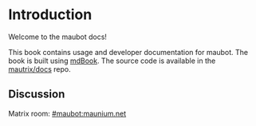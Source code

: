 # Introduction
Welcome to the maubot docs!

This book contains usage and developer documentation for maubot. The book is
built using [mdBook](https://github.com/rust-lang/mdBook). The source code is
available in the [mautrix/docs](https://github.com/mautrix/docs) repo.

## Discussion
Matrix room: [#maubot:maunium.net](https://to.chat.imzqqq.top/#/#maubot:maunium.net)
